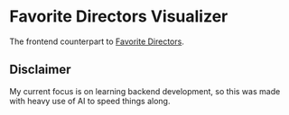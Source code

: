 # Favorite Directors Visualizer
The frontend counterpart to [Favorite Directors](https://github.com/NHMosko/favorite_directors).

## Disclaimer
My current focus is on learning backend development, so this was made with heavy use of AI to speed things along.
